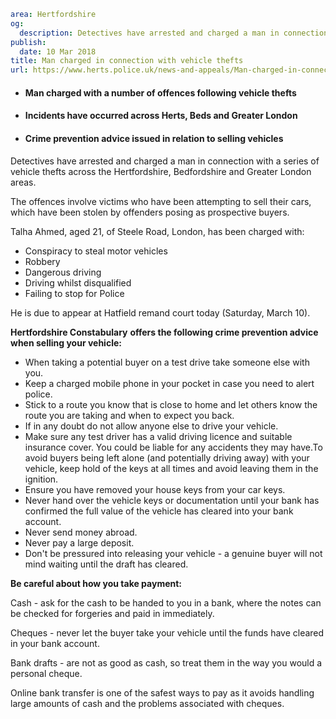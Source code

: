 ```yaml
area: Hertfordshire
og:
  description: Detectives have arrested and charged a man in connection with a series of vehicle thefts across the Hertfordshire, Bedfordshire and Greater London areas.
publish:
  date: 10 Mar 2018
title: Man charged in connection with vehicle thefts
url: https://www.herts.police.uk/news-and-appeals/Man-charged-in-connection-with-vehicle-thefts-1764
```

* #### Man charged with a number of offences following vehicle thefts

 * #### Incidents have occurred across Herts, Beds and Greater London

 * #### Crime prevention advice issued in relation to selling vehicles

Detectives have arrested and charged a man in connection with a series of vehicle thefts across the Hertfordshire, Bedfordshire and Greater London areas.

The offences involve victims who have been attempting to sell their cars, which have been stolen by offenders posing as prospective buyers.

Talha Ahmed, aged 21, of Steele Road, London, has been charged with:

 * Conspiracy to steal motor vehicles
 * Robbery
 * Dangerous driving
 * Driving whilst disqualified
 * Failing to stop for Police

He is due to appear at Hatfield remand court today (Saturday, March 10).

**Hertfordshire Constabulary** **offers the following crime prevention advice when selling your vehicle:**

 * When taking a potential buyer on a test drive take someone else with you.
 * Keep a charged mobile phone in your pocket in case you need to alert police.
 * Stick to a route you know that is close to home and let others know the route you are taking and when to expect you back.
 * If in any doubt do not allow anyone else to drive your vehicle.
 * Make sure any test driver has a valid driving licence and suitable insurance cover. You could be liable for any accidents they may have.To avoid buyers being left alone (and potentially driving away) with your vehicle, keep hold of the keys at all times and avoid leaving them in the ignition.
 * Ensure you have removed your house keys from your car keys.
 * Never hand over the vehicle keys or documentation until your bank has confirmed the full value of the vehicle has cleared into your bank account.
 * Never send money abroad.
 * Never pay a large deposit.
 * Don't be pressured into releasing your vehicle - a genuine buyer will not mind waiting until the draft has cleared.

**Be careful about how you take payment:**

Cash - ask for the cash to be handed to you in a bank, where the notes can be checked for forgeries and paid in immediately.

Cheques - never let the buyer take your vehicle until the funds have cleared in your bank account.

Bank drafts - are not as good as cash, so treat them in the way you would a personal cheque.

Online bank transfer is one of the safest ways to pay as it avoids handling large amounts of cash and the problems associated with cheques.
